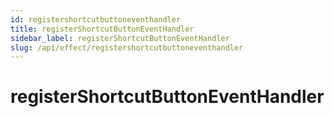 ```yaml
---
id: registershortcutbuttoneventhandler
title: registerShortcutButtonEventHandler
sidebar_label: registerShortcutButtonEventHandler
slug: /api/effect/registershortcutbuttoneventhandler
---
```


# registerShortcutButtonEventHandler